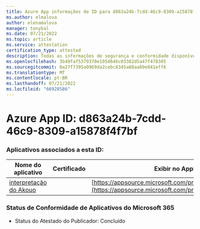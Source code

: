 ```yaml
---
title: Azure App informações de ID para d863a24b-7cdd-46c9-8309-a15878f4f7bf
ms.author: elmalova
author: elenamalova
manager: tonybal
ms.date: 07/21/2022
ms.topic: article
ms.service: attestation
certification_type: attested
description: Todas as informações de segurança e conformidade disponíveis para d863a24b-7cdd-46c9-8309-a15878f4f7bf.
ms.openlocfilehash: 3b49faf5379370e105d646c03382d5a47f478305
ms.sourcegitcommit: 0a27f7395a0969da2cebc8345a88aa69e841eff6
ms.translationtype: MT
ms.contentlocale: pt-BR
ms.lasthandoff: 07/21/2022
ms.locfileid: "66928586"
---
```

# <a name="azure-app-id-d863a24b-7cdd-46c9-8309-a15878f4f7bf"></a>Azure App ID: d863a24b-7cdd-46c9-8309-a15878f4f7bf


### <a name="apps-associated-with-this-id"></a>Aplicativos associados a esta ID:
| **Nome do aplicativo** | **Certificado** | **Exibir no AppSource** |
|--------------|---------------|-----------------------|
| [interpretação do Akouo](../forward/WA200003814.md) |  | [https://appsource.microsoft.com/product/office/WA200003814](https://appsource.microsoft.com/product/office/WA200003814) |

### <a name="microsoft-365-app-compliance-status"></a>Status de Conformidade de Aplicativos do Microsoft 365
- Status do Atestado do Publicador: Concluído
